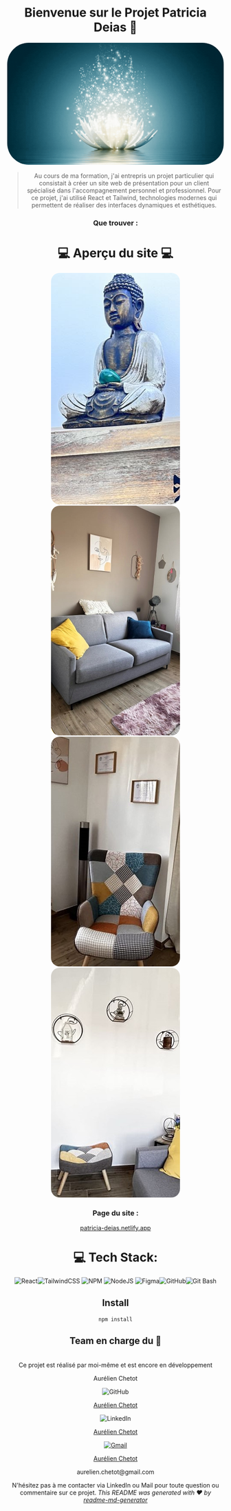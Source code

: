 <div align ="center">
<h1 align="center">Bienvenue sur le Projet Patricia Deias 👋</h1>
<p align="center">
  <img width="700" style="border-radius: 50px;"  src="./public/assets/lotus.gif" alt="Image d'en-tête">
</p>

> Au cours de ma formation, j'ai entrepris un projet particulier qui consistait à créer un site web de présentation pour un client spécialisé dans l'accompagnement personnel et professionnel. Pour ce projet, j'ai utilisé React et Tailwind, technologies modernes qui permettent de réaliser des interfaces dynamiques et esthétiques.

### Que trouver :

<h1>💻 Aperçu du site 💻</h1>

  <img width="300" style="border-radius: 20px;"  src="./public/assets/buddha4.jpeg" alt="Image d'en-tête">
    <img width="300" style="border-radius: 20px;"  src="./public/assets/room3.jpeg" alt="Image d'en-tête">
      <img width="300" style="border-radius: 20px;"  src="./public/assets/room5.jpeg" alt="Image d'en-tête">
      <img width="300" style="border-radius: 20px;"  src="./public/assets/room2.jpeg" alt="Image d'en-tête">

### Page du site :

[patricia-deias.netlify.app](https://patricia-deias.netlify.app/)

# 💻 Tech Stack:

![React](https://img.shields.io/badge/react-%2320232a.svg?style=plastic&logo=react&logoColor=%2361DAFB)![TailwindCSS](https://img.shields.io/badge/tailwindcss-%2338B2AC.svg?style=plastic&logo=tailwind-css&logoColor=white)
![NPM](https://img.shields.io/badge/NPM-%23CB3837.svg?style=plastic&logo=npm&logoColor=white) ![NodeJS](https://img.shields.io/badge/node.js-6DA55F?style=plastic&logo=node.js&logoColor=white) ![Figma](https://img.shields.io/badge/figma-%23F24E1E.svg?style=plastic&logo=figma&logoColor=white)![GitHub](https://img.shields.io/badge/GitHub-%23181717.svg?style=plastic&logo=github&logoColor=white)![Git Bash](https://img.shields.io/badge/Git_Bash-%23121013.svg?style=plastic&logo=git&logoColor=white)

## Install

```sh
npm install
```

## Team en charge du 👤

<br>Ce projet est réalisé par moi-même et est encore en développement</br>

<p>Aurélien Chetot</p>

![GitHub](https://img.shields.io/badge/GitHub-%23181717.svg?style=plastic&logo=github&logoColor=white)

<p align="center">
  <a href="https://github.com/AurelienChetot">Aurélien Chetot</a>
</p>

![LinkedIn](https://img.shields.io/badge/LinkedIn-%230077B5.svg?style=plastic&logo=linkedin&logoColor=white)

<p align="center">
  <a href="https://www.linkedin.com/in/aur%C3%A9lien-chetot-6861852b2/">Aurélien Chetot</a>
</p>

[![Gmail](https://img.shields.io/badge/Gmail-%23D14836.svg?style=plastic&logo=gmail&logoColor=white)](mailto:your-email@gmail.com)

<p align="center">
  <a href="mailto:aurelien.chetot@gmail.com">Aurélien Chetot</a>
  <p>aurelien.chetot@gmail.com</p>
</p>

N'hésitez pas à me contacter via LinkedIn ou Mail pour toute question ou commentaire sur ce projet.
_This README was generated with ❤️ by [readme-md-generator](https://github.com/kefranabg/readme-md-generator)_

